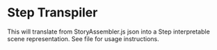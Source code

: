 # Step Transpiler

This will translate from StoryAssembler.js json into a Step interpretable scene representation. See file for usage instructions. 
